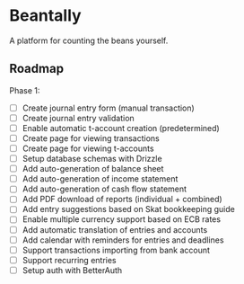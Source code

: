 # Beantally

A platform for counting the beans yourself.

## Roadmap

Phase 1:
- [ ] Create journal entry form (manual transaction)
- [ ] Create journal entry validation
- [ ] Enable automatic t-account creation (predetermined)
- [ ] Create page for viewing transactions
- [ ] Create page for viewing t-accounts
- [ ] Setup database schemas with Drizzle
- [ ] Add auto-generation of balance sheet
- [ ] Add auto-generation of income statement
- [ ] Add auto-generation of cash flow statement
- [ ] Add PDF download of reports (individual + combined)
- [ ] Add entry suggestions based on Skat bookkeeping guide
- [ ] Enable multiple currency support based on ECB rates
- [ ] Add automatic translation of entries and accounts
- [ ] Add calendar with reminders for entries and deadlines
- [ ] Support transactions importing from bank account
- [ ] Support recurring entries
- [ ] Setup auth with BetterAuth
